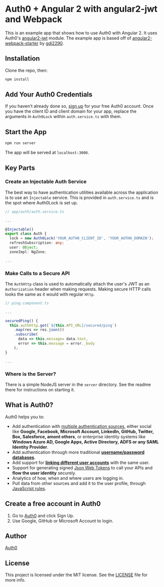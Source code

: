 # Auth0 + Angular 2 with angular2-jwt and Webpack

This is an example app that shows how to use Auth0 with Angular 2. It uses Auth0's [angular2-jwt](https://github.com/auth0/angular2-jwt) module. The example app is based off of [angular2-webpack-starter](https://github.com/AngularClass/angular2-webpack-starter) by [gdi2290](https://github.com/gdi2290).

## Installation

Clone the repo, then:

```bash
npm install
```

## Add Your Auth0 Credentials

If you haven't already done so, [sign up](https://auth0.com/signup) for your free Auth0 account. Once you have the client ID and client domain for your app, replace the arguments in `Auth0Lock` within `auth.service.ts` with them.

## Start the App

```bash
npm run server
```

The app will be served at `localhost:3000`.

## Key Parts

### Create an Injectable Auth Service

The best way to have authentication utilities available across the application is to use an `Injectable` service. This is provided in `auth.service.ts` and is the spot where Auth0Lock is set up.

```ts
// app/auth/auth.service.ts

...

@Injectable()
export class Auth {
  lock = new Auth0Lock('YOUR_AUTH0_CLIENT_ID', 'YOUR_AUTH0_DOMAIN');
  refreshSubscription: any;
  user: Object;
  zoneImpl: NgZone;

...
```

### Make Calls to a Secure API

The `AuthHttp` class is used to automatically attach the user's JWT as an `Authorization` header when making requests. Making secure HTTP calls looks the same as it would with regular `Http`.

```ts
// ping.component.ts

...

securedPing() {
  this.authHttp.get(`${this.API_URL}/secured/ping`)
    .map(res => res.json())
    .subscribe(
      data => this.message= data.text,
      error => this.message = error._body
    );
}

...
```

### Where is the Server?

There is a simple NodeJS server in the `server` directory. See the readme there for instructions on starting it.

## What is Auth0?

Auth0 helps you to:

* Add authentication with [multiple authentication sources](https://docs.auth0.com/identityproviders), either social like **Google, Facebook, Microsoft Account, LinkedIn, GitHub, Twitter, Box, Salesforce, amont others**, or enterprise identity systems like **Windows Azure AD, Google Apps, Active Directory, ADFS or any SAML Identity Provider**.
* Add authentication through more traditional **[username/password databases](https://docs.auth0.com/mysql-connection-tutorial)**.
* Add support for **[linking different user accounts](https://docs.auth0.com/link-accounts)** with the same user.
* Support for generating signed [Json Web Tokens](https://docs.auth0.com/jwt) to call your APIs and **flow the user identity** securely.
* Analytics of how, when and where users are logging in.
* Pull data from other sources and add it to the user profile, through [JavaScript rules](https://docs.auth0.com/rules).

## Create a free account in Auth0

1. Go to [Auth0](https://auth0.com) and click Sign Up.
2. Use Google, GitHub or Microsoft Account to login.

## Author

[Auth0](https://auth0.com)

## License

This project is licensed under the MIT license. See the [LICENSE](LICENSE.txt) file for more info.
